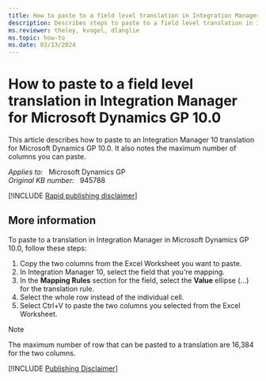 ```yaml
---
title: How to paste to a field level translation in Integration Manager for Microsoft Dynamics GP 10.0
description: Describes steps to paste to a field level translation in Integration Manager for Microsoft Dynamics GP 10.0.
ms.reviewer: theley, kvogel, dlanglie
ms.topic: how-to
ms.date: 03/13/2024
---
```

# How to paste to a field level translation in Integration Manager for Microsoft Dynamics GP 10.0

This article describes how to paste to an Integration Manager 10 translation for Microsoft Dynamics GP 10.0. It also notes the maximum number of columns you can paste.

_Applies to:_ &nbsp; Microsoft Dynamics GP  
_Original KB number:_ &nbsp; 945788

[!INCLUDE [Rapid publishing disclaimer](../../includes/rapid-publishing-disclaimer.md)]

## More information

To paste to a translation in Integration Manager in Microsoft Dynamics GP 10.0, follow these steps:

1. Copy the two columns from the Excel Worksheet you want to paste.
1. In Integration Manager 10, select the field that you're mapping.
1. In the **Mapping Rules** section for the field, select the **Value** ellipse (...) for the translation rule.
1. Select the whole row instead of the individual cell.
1. Select Ctrl+V to paste the two columns you selected from the Excel Worksheet.

> [!NOTE]
> The maximum number of row that can be pasted to a translation are 16,384 for the two columns.

[!INCLUDE [Publishing Disclaimer](../../includes/publishing-disclaimer.md)]
